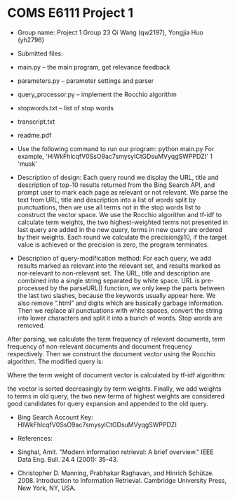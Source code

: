 # COMS E6111 Project 1
* Group name: Project 1 Group 23
Qi Wang (qw2197), Yongjia Huo (yh2796)

* Submitted files:
 * main.py – the main program, get relevance feedback
 * parameters.py – parameter settings and parser
 * query_processor.py – implement the Rocchio algorithm
 * stopwords.txt – list of stop words
 * transcript.txt
 * readme.pdf

* Use the following command to run our program:
python main.py <account key> <target precision> <initial query>
For example, 'HIWkFhlcqfV0SsO9ac7smysylCtGDsuMVyqgSWPPDZI' 1 'musk'

* Description of design:
Each query round we display the URL, title and description of top-10 results returned from the Bing Search API, and prompt user to mark each page as relevant or not relevant. We parse the text from URL, title and description into a list of words split by punctuations, then we use all terms not in the stop words list to construct the vector space. We use the Rocchio algorithm and tf-idf to calculate term weights, the two highest-weighted terms not presented in last query are added in the new query, terms in new query are ordered by their weights. Each round we calculate the precision@10, if the target value is achieved or the precision is zero, the program terminates.

* Description of query-modification method:
For each query, we add results marked as relevant into the relevant set, and results marked as nor-relevant to non-relevant set. The URL, title and description are combined into a single string separated by white space. URL is pre-processed by the parseURL() function, we only keep the parts between the last two slashes, because the keywords usually appear here. We also remove “.html” and digits which are basically garbage information. Then we replace all punctuations with white spaces, convert the string into lower characters and split it into a bunch of words. Stop words are removed.
 
After parsing, we calculate the term frequency of relevant documents, term frequency of non-relevant documents and document frequency respectively. Then we construct the document vector using the Rocchio algorithm. The modified query is:

Where the term weight of document vector is calculated by tf-idf algorithm:

the vector is sorted decreasingly by term weights. Finally, we add weights to terms in old query, the two new terms of highest weights are considered good candidates for query expansion and appended to the old query.

* Bing Search Account Key:
HIWkFhlcqfV0SsO9ac7smysylCtGDsuMVyqgSWPPDZI

* References:
 * Singhal, Amit. "Modern information retrieval: A brief overview." IEEE Data Eng. Bull. 24.4 (2001): 35-43.
 * Christopher D. Manning, Prabhakar Raghavan, and Hinrich Schütze. 2008. Introduction to Information Retrieval. Cambridge University Press, New York, NY, USA.


